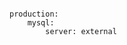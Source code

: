 <!-- usedin: [ _includes/_inlines/Deployment/common/building-a-manifest-file] - layout:code post: building-a-manifest-file_external-servers -->

```

production:
    mysql:
        server: external

```
